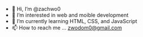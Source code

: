 - 👋 Hi, I’m @zachwo0
- 👀 I’m interested in web and moible development
- 🌱 I’m currently learning HTML, CSS, and JavaScript
- 📫 How to reach me ... zwodom0@gmail.com

<!---
zachwo0/zachwo0 is a ✨ special ✨ repository because its `README.md` (this file) appears on your GitHub profile.
You can click the Preview link to take a look at your changes.
--->
